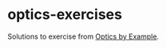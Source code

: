 # optics-exercises

Solutions to exercise from [Optics by Example][].

[Optics by Example]: https://leanpub.com/optics-by-example
